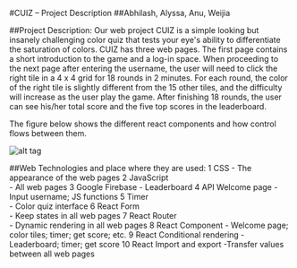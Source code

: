 #CUIZ – Project Description
##Abhilash, Alyssa, Anu, Weijia


##Project Description:
Our web project CUIZ is a simple looking but insanely challenging color quiz that tests your eye's ability to differentiate the saturation of colors.
CUIZ has three web pages. The first page contains a short introduction to the game and a log-in space. When proceeding to the next page after entering the username, the user will need to click the right tile in a 4 x 4 grid for 18 rounds in 2 minutes. For each round, the color of the right tile is slightly different from the 15 other tiles, and the difficulty will increase as the user play the game. After finishing 18 rounds, the user can see his/her total score and the five top scores in the leaderboard.  

The figure below shows the different react components and how control flows between them.

![alt tag](https://github.com/abhilash-sridhara/UCB-webarch-cquiz/blob/master/Algorithm.png)

##Web Technologies and place where they are used:
1	CSS	
    - The appearance of the web pages
2	JavaScript	
    - All web pages
3	Google Firebase	
    - Leaderboard
4	API	Welcome page 
    - Input username; JS functions
5	Timer	
    - Color quiz interface
6	React Form	
    - Keep states in all web pages
7	React Router 	
    - Dynamic rendering in all web pages 
8	React Component	
    - Welcome page; color tiles; timer; get score; etc.
9	React Conditional rendering	
    - Leaderboard; timer; get score
10	React Import and export	
    -Transfer values between all web pages

 

